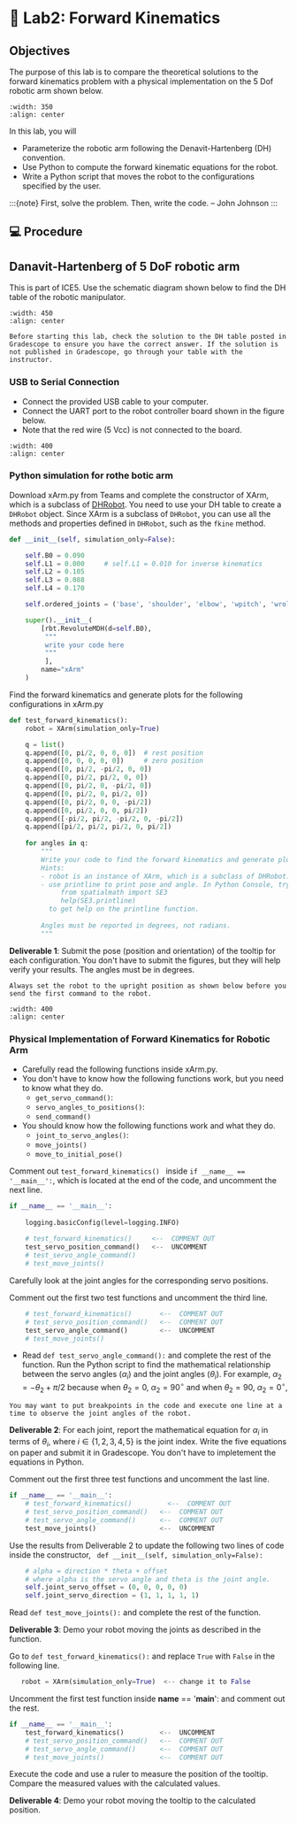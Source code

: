 # 🔬 Lab2: Forward Kinematics


## Objectives
The purpose of this lab is to compare the theoretical solutions to the forward kinematics problem with a physical implementation on the 5 Dof robotic arm shown below.  

```{image} ./figures/xArm.jpg
:width: 350
:align: center
```

In this lab, you will  
- Parameterize the robotic arm following the Denavit-Hartenberg (DH) convention.
- Use Python to compute the forward kinematic equations for the robot.
- Write a Python script that moves the robot to the configurations specified by the user.



:::{note}
First, solve the problem. Then, write the code. – John Johnson
:::


## 💻 Procedure

## Danavit-Hartenberg of 5 DoF robotic arm

This is part of ICE5. Use the schematic diagram shown below to find the DH table of the robotic manipulator. 

```{image} ./figures/xArm.png
:width: 450
:align: center
```

```{attention}
Before starting this lab, check the solution to the DH table posted in Gradescope to ensure you have the correct answer. If the solution is not published in Gradescope, go through your table with the instructor.
```

### USB to Serial Connection

- Connect the provided USB cable to your computer.
- Connect the UART port to the robot controller board shown in the figure below.
- Note that the red wire (5 Vcc) is not connected to the board.

```{image} ./figures/USB-UART_connection.jpg
:width: 400
:align: center
```


### Python simulation for rothe botic arm

Download xArm.py from Teams and complete the constructor of XArm, which is a subclass of [DHRobot](https://petercorke.github.io/robotics-toolbox-python/intro.html#denavit-hartenberg-parameters).  You need to use your DH table to create a `DHRobot` object.  Since XArm is a subclass of `DHRobot`, you can use all the methods and properties defined in `DHRobot`, such as the `fkine` method. 



```Python
def __init__(self, simulation_only=False):

    self.B0 = 0.090
    self.L1 = 0.000     # self.L1 = 0.010 for inverse kinematics
    self.L2 = 0.105
    self.L3 = 0.088
    self.L4 = 0.170

    self.ordered_joints = ('base', 'shoulder', 'elbow', 'wpitch', 'wroll')

    super().__init__(
        [rbt.RevoluteMDH(d=self.B0),
         """
         write your code here
         """
         ],
        name="xArm"
    )
```

Find the forward kinematics and generate plots for the following configurations in xArm.py

```Python
def test_forward_kinematics():
    robot = XArm(simulation_only=True)

    q = list()
    q.append([0, pi/2, 0, 0, 0])  # rest position
    q.append([0, 0, 0, 0, 0])     # zero position
    q.append([0, pi/2, -pi/2, 0, 0])
    q.append([0, pi/2, pi/2, 0, 0])
    q.append([0, pi/2, 0, -pi/2, 0])
    q.append([0, pi/2, 0, pi/2, 0])
    q.append([0, pi/2, 0, 0, -pi/2])
    q.append([0, pi/2, 0, 0, pi/2])
    q.append([-pi/2, pi/2, -pi/2, 0, -pi/2])
    q.append([pi/2, pi/2, pi/2, 0, pi/2])
    
    for angles in q:
        """
        Write your code to find the forward kinematics and generate plots.
        Hints:
        - robot is an instance of XArm, which is a subclass of DHRobot. So you can use fkine.
        - use printline to print pose and angle. In Python Console, try
             from spatialmath import SE3
             help(SE3.printline)
          to get help on the printline function.
          
        Angles must be reported in degrees, not radians.
        """

```

**Deliverable 1**: Submit the pose (position and orientation) of the tooltip for each configuration. You don't have to submit the figures, but they will help verify your results. The angles must be in degrees.



```{caution}
Always set the robot to the upright position as shown below before you send the first command to the robot. 
```

```{image} ./figures/xArm_Upright.png
:width: 400
:align: center
```




### Physical Implementation of Forward Kinematics for Robotic Arm

- Carefully read the following functions inside xArm.py.
- You don't have to know how the following functions work, but you need to know what they do.
    - `get_servo_command()`: 
    - `servo_angles_to_positions()`: 
    - `send_command()`
- You should know how the following functions work and what they do.
    - `joint_to_servo_angles()`: 
    - `move_joints()`
    - `move_to_initial_pose()`

Comment out `test_forward_kinematics() ` inside `if __name__ == '__main__':`, which is located at the end of the code, and 
uncomment the next line.  

```Python
if __name__ == '__main__':
    
    logging.basicConfig(level=logging.INFO)
        
    # test_forward_kinematics()     <--  COMMENT OUT
    test_servo_position_command()   <--  UNCOMMENT
    # test_servo_angle_command()
    # test_move_joints()
```

Carefully look at the joint angles for the corresponding servo positions.  

Comment out the first two test functions and uncomment the third line.  

```Python
    # test_forward_kinematics()       <--  COMMENT OUT
    # test_servo_position_command()   <--  COMMENT OUT
    test_servo_angle_command()        <--  UNCOMMENT
    # test_move_joints()
```

- Read `def test_servo_angle_command():` and complete the rest of the function.  Run the Python script to find the mathematical relationship between the servo angles ($\alpha_i$) and the joint angles ($\theta_i$). For example, $\alpha_2 = -\theta_2 + \pi/2$ because when $\theta_2 = 0$, $\alpha_2 = 90^\circ$ and when $\theta_2 = 90$, $\alpha_2 = 0^\circ$, 

```{hint}
You may want to put breakpoints in the code and execute one line at a time to observe the joint angles of the robot.
```

**Deliverable 2**: For each joint, report the mathematical equation for $\alpha_i$ in terms of $\theta_i$, where $i\in \{1,2,3,4,5\}$ is the joint index. Write the five equations on paper and submit it in Gradescope. You don't have to impletement the equations in Python.  

Comment out the first three test functions and uncomment the last line.  

```Python
if __name__ == '__main__':
    # test_forward_kinematics()         <--  COMMENT OUT
    # test_servo_position_command()   <--  COMMENT OUT
    # test_servo_angle_command()      <--  COMMENT OUT
    test_move_joints()                <--  UNCOMMENT
```

Use the results from Deliverable 2 to update the following two lines of code inside the constructor, ` def __init__(self, simulation_only=False):`

```Python
    # alpha = direction * theta + offset
    # where alpha is the servo angle and theta is the joint angle.
    self.joint_servo_offset = (0, 0, 0, 0, 0)
    self.joint_servo_direction = (1, 1, 1, 1, 1)
```

Read `def test_move_joints():` and complete the rest of the function.

**Deliverable 3**: Demo your robot moving the joints as described in the function.

Go to `def test_forward_kinematics():` and replace `True` with `False` in the following line.

```Python
   robot = XArm(simulation_only=True)  <-- change it to False
```    
    
Uncomment the first test function inside __name__ == '__main__': and comment out the rest.

```Python
if __name__ == '__main__':
    test_forward_kinematics()         <--  UNCOMMENT
    # test_servo_position_command()   <--  COMMENT OUT
    # test_servo_angle_command()      <--  COMMENT OUT
    # test_move_joints()              <--  COMMENT OUT
```

Execute the code and use a ruler to measure the position of the tooltip. Compare the measured values with the calculated values.

**Deliverable 4**: Demo your robot moving the tooltip to the calculated position.
